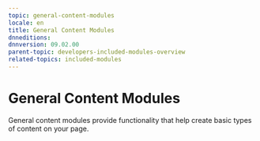 ```yaml
---
topic: general-content-modules
locale: en
title: General Content Modules
dnneditions: 
dnnversion: 09.02.00
parent-topic: developers-included-modules-overview
related-topics: included-modules
---
```


# General Content Modules

General content modules provide functionality that help create basic types of content on your page.
